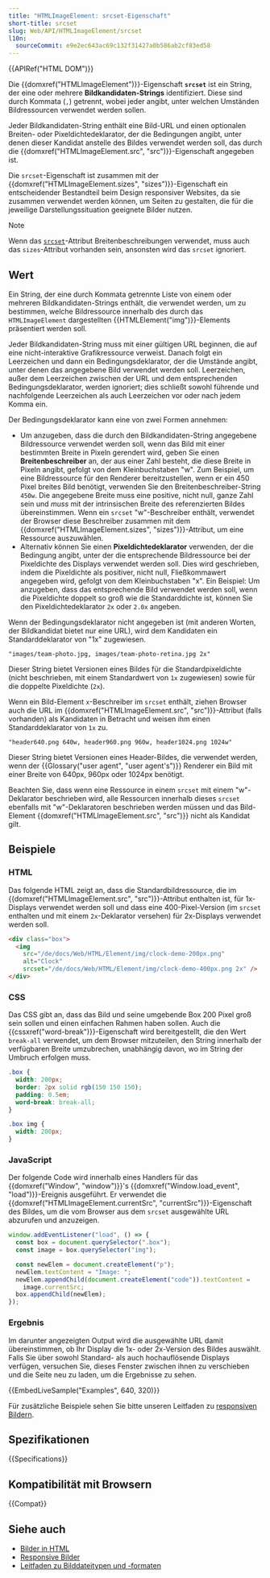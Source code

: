```yaml
---
title: "HTMLImageElement: srcset-Eigenschaft"
short-title: srcset
slug: Web/API/HTMLImageElement/srcset
l10n:
  sourceCommit: e9e2ec643ac69c132f31427a0b586ab2cf83ed58
---
```


{{APIRef("HTML DOM")}}

Die {{domxref("HTMLImageElement")}}-Eigenschaft **`srcset`** ist ein String, der eine oder mehrere **Bildkandidaten-Strings** identifiziert. Diese sind durch Kommata (`,`) getrennt, wobei jeder angibt, unter welchen Umständen Bildressourcen verwendet werden sollen.

Jeder Bildkandidaten-String enthält eine Bild-URL und einen optionalen Breiten- oder Pixeldichtedeklarator, der die Bedingungen angibt, unter denen dieser Kandidat anstelle des Bildes verwendet werden soll, das durch die {{domxref("HTMLImageElement.src", "src")}}-Eigenschaft angegeben ist.

Die `srcset`-Eigenschaft ist zusammen mit der {{domxref("HTMLImageElement.sizes", "sizes")}}-Eigenschaft ein entscheidender Bestandteil beim Design responsiver Websites, da sie zusammen verwendet werden können, um Seiten zu gestalten, die für die jeweilige Darstellungssituation geeignete Bilder nutzen.

> [!NOTE]
> Wenn das [`srcset`](/de/docs/Web/HTML/Element/img#srcset)-Attribut Breitenbeschreibungen verwendet, muss auch das `sizes`-Attribut vorhanden sein, ansonsten wird das `srcset` ignoriert.

## Wert

Ein String, der eine durch Kommata getrennte Liste von einem oder mehreren Bildkandidaten-Strings enthält, die verwendet werden, um zu bestimmen, welche Bildressource innerhalb des durch das `HTMLImageElement` dargestellten {{HTMLElement("img")}}-Elements präsentiert werden soll.

Jeder Bildkandidaten-String muss mit einer gültigen URL beginnen, die auf eine nicht-interaktive Grafikressource verweist. Danach folgt ein Leerzeichen und dann ein Bedingungsdeklarator, der die Umstände angibt, unter denen das angegebene Bild verwendet werden soll. Leerzeichen, außer dem Leerzeichen zwischen der URL und dem entsprechenden Bedingungsdeklarator, werden ignoriert; dies schließt sowohl führende und nachfolgende Leerzeichen als auch Leerzeichen vor oder nach jedem Komma ein.

Der Bedingungsdeklarator kann eine von zwei Formen annehmen:

- Um anzugeben, dass die durch den Bildkandidaten-String angegebene Bildressource verwendet werden soll, wenn das Bild mit einer bestimmten Breite in Pixeln gerendert wird, geben Sie einen **Breitenbeschreiber** an, der aus einer Zahl besteht, die diese Breite in Pixeln angibt, gefolgt von dem Kleinbuchstaben "w". Zum Beispiel, um eine Bildressource für den Renderer bereitzustellen, wenn er ein 450 Pixel breites Bild benötigt, verwenden Sie den Breitenbeschreiber-String `450w`. Die angegebene Breite muss eine positive, nicht null, ganze Zahl sein und _muss_ mit der intrinsischen Breite des referenzierten Bildes übereinstimmen. Wenn ein `srcset` "w"-Beschreiber enthält, verwendet der Browser diese Beschreiber zusammen mit dem {{domxref("HTMLImageElement.sizes", "sizes")}}-Attribut, um eine Ressource auszuwählen.
- Alternativ können Sie einen **Pixeldichtedeklarator** verwenden, der die Bedingung angibt, unter der die entsprechende Bildressource bei der Pixeldichte des Displays verwendet werden soll. Dies wird geschrieben, indem die Pixeldichte als positiver, nicht null, Fließkommawert angegeben wird, gefolgt von dem Kleinbuchstaben "x". Ein Beispiel: Um anzugeben, dass das entsprechende Bild verwendet werden soll, wenn die Pixeldichte doppelt so groß wie die Standarddichte ist, können Sie den Pixeldichtedeklarator `2x` oder `2.0x` angeben.

Wenn der Bedingungsdeklarator nicht angegeben ist (mit anderen Worten, der Bildkandidat bietet nur eine URL), wird dem Kandidaten ein Standarddeklarator von "1x" zugewiesen.

```plain
"images/team-photo.jpg, images/team-photo-retina.jpg 2x"
```

Dieser String bietet Versionen eines Bildes für die Standardpixeldichte (nicht beschrieben, mit einem Standardwert von `1x` zugewiesen) sowie für die doppelte Pixeldichte (`2x`).

Wenn ein Bild-Element `x`-Beschreiber im `srcset` enthält, ziehen Browser auch die URL im {{domxref("HTMLImageElement.src", "src")}}-Attribut (falls vorhanden) als Kandidaten in Betracht und weisen ihm einen Standarddeklarator von `1x` zu.

```plain
"header640.png 640w, header960.png 960w, header1024.png 1024w"
```

Dieser String bietet Versionen eines Header-Bildes, die verwendet werden, wenn der {{Glossary("user agent", "user agent's")}} Renderer ein Bild mit einer Breite von 640px, 960px oder 1024px benötigt.

Beachten Sie, dass wenn eine Ressource in einem `srcset` mit einem "w"-Deklarator beschrieben wird, alle Ressourcen innerhalb dieses `srcset` ebenfalls mit "w"-Deklaratoren beschrieben werden müssen und das Bild-Element {{domxref("HTMLImageElement.src", "src")}} nicht als Kandidat gilt.

## Beispiele

### HTML

Das folgende HTML zeigt an, dass die Standardbildressource, die im {{domxref("HTMLImageElement.src", "src")}}-Attribut enthalten ist, für 1x-Displays verwendet werden soll und dass eine 400-Pixel-Version (im `srcset` enthalten und mit einem `2x`-Deklarator versehen) für 2x-Displays verwendet werden soll.

```html
<div class="box">
  <img
    src="/de/docs/Web/HTML/Element/img/clock-demo-200px.png"
    alt="Clock"
    srcset="/de/docs/Web/HTML/Element/img/clock-demo-400px.png 2x" />
</div>
```

### CSS

Das CSS gibt an, dass das Bild und seine umgebende Box 200 Pixel groß sein sollen und einen einfachen Rahmen haben sollen. Auch die {{cssxref("word-break")}}-Eigenschaft wird bereitgestellt, die den Wert `break-all` verwendet, um dem Browser mitzuteilen, den String innerhalb der verfügbaren Breite umzubrechen, unabhängig davon, wo im String der Umbruch erfolgen muss.

```css
.box {
  width: 200px;
  border: 2px solid rgb(150 150 150);
  padding: 0.5em;
  word-break: break-all;
}

.box img {
  width: 200px;
}
```

### JavaScript

Der folgende Code wird innerhalb eines Handlers für das {{domxref("Window", "window")}}'s {{domxref("Window.load_event", "load")}}-Ereignis ausgeführt. Er verwendet die {{domxref("HTMLImageElement.currentSrc", "currentSrc")}}-Eigenschaft des Bildes, um die vom Browser aus dem `srcset` ausgewählte URL abzurufen und anzuzeigen.

```js
window.addEventListener("load", () => {
  const box = document.querySelector(".box");
  const image = box.querySelector("img");

  const newElem = document.createElement("p");
  newElem.textContent = "Image: ";
  newElem.appendChild(document.createElement("code")).textContent =
    image.currentSrc;
  box.appendChild(newElem);
});
```

### Ergebnis

Im darunter angezeigten Output wird die ausgewählte URL damit übereinstimmen, ob Ihr Display die 1x- oder 2x-Version des Bildes auswählt. Falls Sie über sowohl Standard- als auch hochauflösende Displays verfügen, versuchen Sie, dieses Fenster zwischen ihnen zu verschieben und die Seite neu zu laden, um die Ergebnisse zu sehen.

{{EmbedLiveSample("Examples", 640, 320)}}

Für zusätzliche Beispiele sehen Sie bitte unseren Leitfaden zu [responsiven Bildern](/de/docs/Learn/HTML/Multimedia_and_embedding/Responsive_images).

## Spezifikationen

{{Specifications}}

## Kompatibilität mit Browsern

{{Compat}}

## Siehe auch

- [Bilder in HTML](/de/docs/Learn/HTML/Multimedia_and_embedding/Images_in_HTML)
- [Responsive Bilder](/de/docs/Learn/HTML/Multimedia_and_embedding/Responsive_images)
- [Leitfaden zu Bilddateitypen und -formaten](/de/docs/Web/Media/Formats/Image_types)
